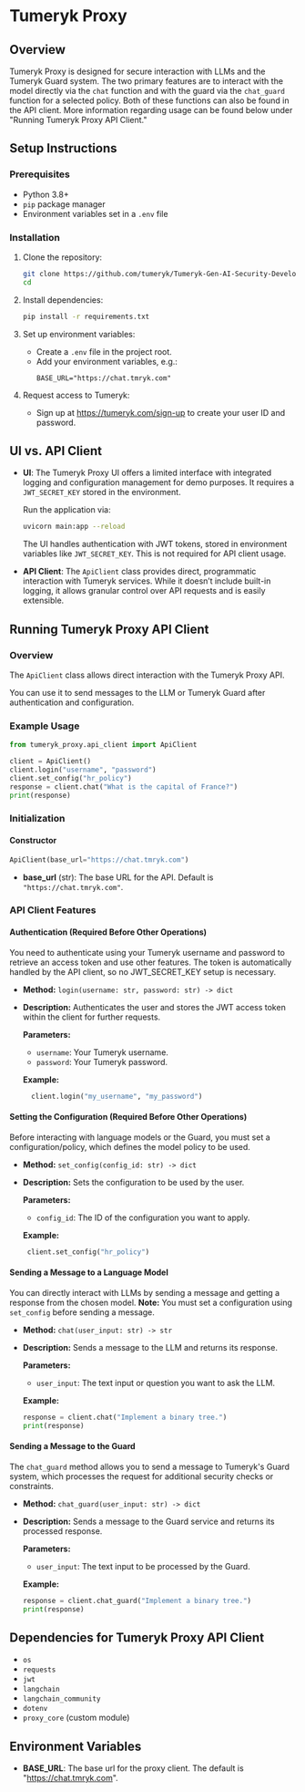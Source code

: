 
# Tumeryk Proxy

## Overview
Tumeryk Proxy is designed for secure interaction with LLMs and the Tumeryk Guard system. The two primary features are to interact with the model directly via the `chat` function and with the guard via the `chat_guard` function for a selected policy. Both of these functions can also be found in the API client. More information regarding usage can be found below under "Running Tumeryk Proxy API Client."

## Setup Instructions

### Prerequisites
- Python 3.8+
- `pip` package manager
- Environment variables set in a `.env` file

### Installation
1. Clone the repository:
   ```bash
   git clone https://github.com/tumeryk/Tumeryk-Gen-AI-Security-Developer-SDK.git
   cd
   ```

2. Install dependencies:
   ```bash
   pip install -r requirements.txt
   ```

3. Set up environment variables:
   - Create a `.env` file in the project root.
   - Add your environment variables, e.g.:
     ```
     BASE_URL="https://chat.tmryk.com"
     ```

4. Request access to Tumeryk:
   - Sign up at https://tumeryk.com/sign-up to create your user ID and password.

## UI vs. API Client

- **UI**: The Tumeryk Proxy UI offers a limited interface with integrated logging and configuration management for demo purposes. It requires a `JWT_SECRET_KEY` stored in the environment.

   Run the application via:
   ```bash
   uvicorn main:app --reload
   ```
   The UI handles authentication with JWT tokens, stored in environment variables like `JWT_SECRET_KEY`. This is not required for API client usage.

- **API Client**: The `ApiClient` class provides direct, programmatic interaction with Tumeryk services. While it doesn’t include built-in logging, it allows granular control over API requests and is easily extensible.

## Running Tumeryk Proxy API Client

### Overview
The `ApiClient` class allows direct interaction with the Tumeryk Proxy API. 

You can use it to send messages to the LLM or Tumeryk Guard after authentication and configuration.

### Example Usage

```python
from tumeryk_proxy.api_client import ApiClient

client = ApiClient()
client.login("username", "password")
client.set_config("hr_policy")
response = client.chat("What is the capital of France?")
print(response)
```

### Initialization

#### Constructor

```python
ApiClient(base_url="https://chat.tmryk.com")
```

- **base_url** (str): The base URL for the API. Default is `"https://chat.tmryk.com"`.

### API Client Features

#### Authentication (Required Before Other Operations)

You need to authenticate using your Tumeryk username and password to retrieve an access token and use other features. The token is automatically handled by the API client, so no JWT_SECRET_KEY setup is necessary.

- **Method:** `login(username: str, password: str) -> dict`
- **Description:** Authenticates the user and stores the JWT access token within the client for further requests.
  
  **Parameters:**
  - `username`: Your Tumeryk username.
  - `password`: Your Tumeryk password.
  
  **Example:**
  ```python
    client.login("my_username", "my_password")
  ```

#### Setting the Configuration (Required Before Other Operations)

Before interacting with language models or the Guard, you must set a configuration/policy, which defines the model policy to be used.

- **Method:** `set_config(config_id: str) -> dict`
- **Description:** Sets the configuration to be used by the user.
  
  **Parameters:**
  - `config_id`: The ID of the configuration you want to apply.
  
  **Example:**
  ```python
   client.set_config("hr_policy")
  ```

#### Sending a Message to a Language Model

You can directly interact with LLMs by sending a message and getting a response from the chosen model. **Note:** You must set a configuration using `set_config` before sending a message.

- **Method:** `chat(user_input: str) -> str`
- **Description:** Sends a message to the LLM and returns its response.
  
  **Parameters:**
  - `user_input`: The text input or question you want to ask the LLM.
  
  **Example:**
  ```python
  response = client.chat("Implement a binary tree.")
  print(response)
  ```

#### Sending a Message to the Guard

The `chat_guard` method allows you to send a message to Tumeryk's Guard system, which processes the request for additional security checks or constraints.

- **Method:** `chat_guard(user_input: str) -> dict`
- **Description:** Sends a message to the Guard service and returns its processed response.
  
  **Parameters:**
  - `user_input`: The text input to be processed by the Guard.
  
  **Example:**
  ```python
  response = client.chat_guard("Implement a binary tree.")
  print(response)
  ```

## Dependencies for Tumeryk Proxy API Client

- `os`
- `requests`
- `jwt`
- `langchain`
- `langchain_community`
- `dotenv`
- `proxy_core` (custom module)

## Environment Variables

- **BASE_URL**: The base url for the proxy client. The default is "https://chat.tmryk.com".

